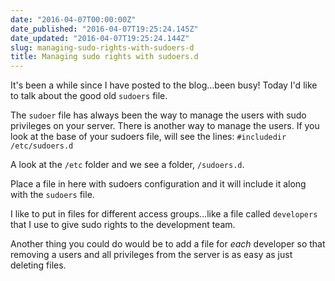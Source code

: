 ```yaml
---
date: "2016-04-07T00:00:00Z"
date_published: "2016-04-07T19:25:24.145Z"
date_updated: "2016-04-07T19:25:24.144Z"
slug: managing-sudo-rights-with-sudoers-d
title: Managing sudo rights with sudoers.d
---
```


It's been a while since I have posted to the blog...been busy!  Today I'd like to talk about the good old `sudoers` file.

The `sudoer` file has always been the way to manage the users with sudo privileges on your server.  There is another way to manage the users.  If you look at the base of your sudoers file, will see the lines:
`#includedir /etc/sudoers.d`

A look at the `/etc` folder and we see a folder, `/sudoers.d`.

Place a file in here with sudoers configuration and it will include it along with the `sudoers` file.

I like to put in files for different access groups...like a file called `developers` that I use to give sudo rights to the development team.  

Another thing you could do would be to add a file for *each* developer so that removing a users and all privileges from the server is as easy as just deleting files.
